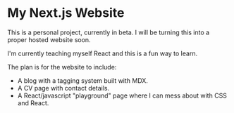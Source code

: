 # My Next.js Website

This is a personal project, currently in beta. I will be turning this into a proper hosted website soon.

I'm currently teaching myself React and this is a fun way to learn.

The plan is for the website to include:
* A blog with a tagging system built with MDX.
* A CV page with contact details.
* A React/javascript "playground" page where I can mess about with CSS and React.

